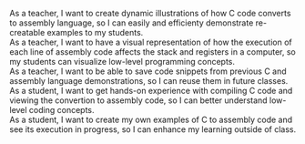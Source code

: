 As a teacher, I want to create dynamic illustrations of how C code converts to assembly language, so I can easily and efficienty demonstrate re-creatable examples to my students. <br />
As a teacher, I want to have a visual representation of how the execution of each line of assembly code affects the stack and registers in a computer, so my students can visualize low-level programming concepts. <br />
As a teacher, I want to be able to save code snippets from previous C and assembly language demonstrations, so I can reuse them in future classes. <br />
As a student, I want to get hands-on experience with compiling C code and viewing the convertion to assembly code, so I can better understand low-level coding concepts. <br />
As a student, I want to create my own examples of C to assembly code and see its execution in progress, so I can enhance my learning outside of class.